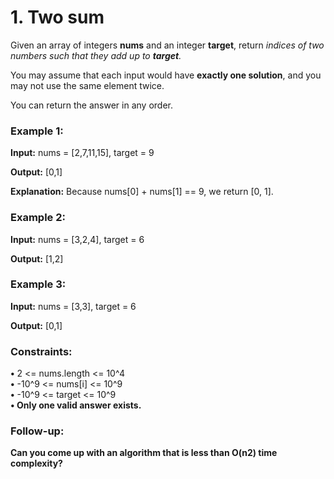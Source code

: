 # 1. Two sum

Given an array of integers **nums** and an integer **target**, return *indices of two numbers such that they add up
to **target**.*

You may assume that each input would have **exactly one solution**, and you may not use the same element twice.

You can return the answer in any order.

###  Example 1:

**Input:** nums = [2,7,11,15], target = 9

**Output:** [0,1]

**Explanation:** Because nums[0] + nums[1] == 9, we return [0, 1].

### Example 2:

**Input:** nums = [3,2,4], target = 6

**Output:** [1,2]

### Example 3:

**Input:** nums = [3,3], target = 6

**Output:** [0,1]

### Constraints:

**•** 2 <= nums.length <= 10^4<br>
**•** -10^9 <= nums[i] <= 10^9<br>
**•** -10^9 <= target <= 10^9 <br>
**• Only one valid answer exists.** <br>

### Follow-up: 
**Can you come up with an algorithm that is less than O(n2) time complexity?**